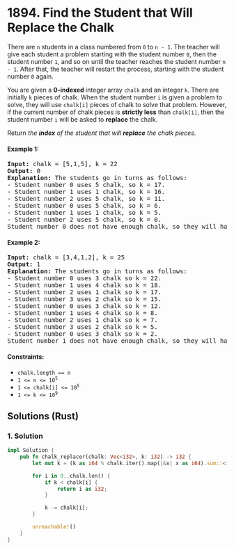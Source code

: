 # 1894. Find the Student that Will Replace the Chalk
There are `n` students in a class numbered from `0` to `n - 1`. The teacher will give each student a problem starting with the student number `0`, then the student number `1`, and so on until the teacher reaches the student number `n - 1`. After that, the teacher will restart the process, starting with the student number `0` again.

You are given a **0-indexed** integer array `chalk` and an integer `k`. There are initially `k` pieces of chalk. When the student number `i` is given a problem to solve, they will use `chalk[i]` pieces of chalk to solve that problem. However, if the current number of chalk pieces is **strictly less** than `chalk[i]`, then the student number `i` will be asked to **replace** the chalk.

Return *the **index** of the student that will **replace** the chalk pieces*.

#### Example 1:
<pre>
<strong>Input:</strong> chalk = [5,1,5], k = 22
<strong>Output:</strong> 0
<strong>Explanation:</strong> The students go in turns as follows:
- Student number 0 uses 5 chalk, so k = 17.
- Student number 1 uses 1 chalk, so k = 16.
- Student number 2 uses 5 chalk, so k = 11.
- Student number 0 uses 5 chalk, so k = 6.
- Student number 1 uses 1 chalk, so k = 5.
- Student number 2 uses 5 chalk, so k = 0.
Student number 0 does not have enough chalk, so they will have to replace it.
</pre>

#### Example 2:
<pre>
<strong>Input:</strong> chalk = [3,4,1,2], k = 25
<strong>Output:</strong> 1
<strong>Explanation:</strong> The students go in turns as follows:
- Student number 0 uses 3 chalk so k = 22.
- Student number 1 uses 4 chalk so k = 18.
- Student number 2 uses 1 chalk so k = 17.
- Student number 3 uses 2 chalk so k = 15.
- Student number 0 uses 3 chalk so k = 12.
- Student number 1 uses 4 chalk so k = 8.
- Student number 2 uses 1 chalk so k = 7.
- Student number 3 uses 2 chalk so k = 5.
- Student number 0 uses 3 chalk so k = 2.
Student number 1 does not have enough chalk, so they will have to replace it.
</pre>

#### Constraints:
* `chalk.length == n`
* <code>1 <= n <= 10<sup>5</sup></code>
* <code>1 <= chalk[i] <= 10<sup>5</sup></code>
* <code>1 <= k <= 10<sup>9</sup></code>

## Solutions (Rust)

### 1. Solution
```Rust
impl Solution {
    pub fn chalk_replacer(chalk: Vec<i32>, k: i32) -> i32 {
        let mut k = (k as i64 % chalk.iter().map(|&x| x as i64).sum::<i64>()) as i32;

        for i in 0..chalk.len() {
            if k < chalk[i] {
                return i as i32;
            }

            k -= chalk[i];
        }

        unreachable!()
    }
}
```

